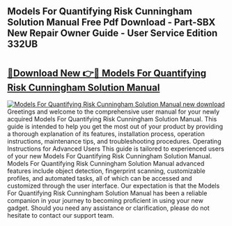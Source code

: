 ## Models For Quantifying Risk Cunningham Solution Manual Free Pdf Download - Part-SBX New Repair Owner Guide - User Service Edition 332UB

# <h2><a href="http://bc82997.oget.top/?id=Models+For+Quantifying+Risk+Cunningham+Solution+Manual">🔗Download New 👉🔴 Models For Quantifying Risk Cunningham Solution Manual</a></h2>

[![Models For Quantifying Risk Cunningham Solution Manual new download](https://i.imgur.com/5g1atiW.png)](http://bc82997.oget.top/?id=Models+For+Quantifying+Risk+Cunningham+Solution+Manual)
Greetings and welcome to the comprehensive user manual for your newly acquired Models For Quantifying Risk Cunningham Solution Manual. This guide is intended to help you get the most out of your product by providing a thorough explanation of its features, installation process, operation instructions, maintenance tips, and troubleshooting procedures. Operating Instructions for Advanced Users This guide is tailored to experienced users of your new Models For Quantifying Risk Cunningham Solution Manual. Models For Quantifying Risk Cunningham Solution Manual advanced features include object detection, fingerprint scanning, customizable profiles, and automated tasks, all of which can be accessed and customized through the user interface. Our expectation is that the Models For Quantifying Risk Cunningham Solution Manual has been a reliable companion in your journey to becoming proficient in using your new gadget. Should you need any assistance or clarification, please do not hesitate to contact our support team.
